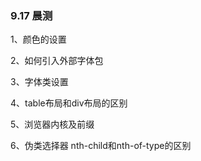 ### 9.17 晨测
1、颜色的设置
<!-- 1.可以直接设置颜色的名字(开发中很少使用，因为不精确) -->
<!-- 2.设置三原色rgb(255,255,255) -->
<!-- 3.设置为十六进制（最常见,但不能设置透明度） -->
<!-- 4.设置色彩模式HSL== 如 hsl(0,100%,50%); -->
<!-- 5.继承 inherit -->
2、如何引入外部字体包
<!-- 
    1)外部引入的字体包和某一个元素没有任何关系，而是本页面都可以使用这个字体
    2)原来我们页面自带的字体包都有自己的名字，我们首先给引进来的字体包起一个名字
    3)在css中使用@font-face来引入外部字体包
        font-face中有一个font-famliy属性 是给字体包起名字的
        还要使用src：url（）来引入字体包
    4)根据你起得名字，来使用字体包
 -->
3、字体类设置
<!-- 1.font-famliy：字体类型(可以继承) -->
<!-- 2.font-size: 字体大小(可以继承) -->
<!-- 3.font-style: 字体风格(可以继承) -->
<!-- 4.font-weight: 字体粗细(可以继承) -->
4、table布局和div布局的区别
<!-- 
div布局的优势
    1、改版的时候更方便  只需修改css
    2、页面加载速度更快，结构更加清晰，页面更加简洁
    3、表现形式和结构相分离
    4、易于优化（SEO），排名更靠前 
-->
5、浏览器内核及前缀
<!-- 
    IE：trident内核  -ms-
    Edge：webkit内核   -webkit-
    firfox：gecko内核  -moz-
    safari：webkit内核 -webkit
    Chrome：早版本使用webkit  后和Opera共同开发新内核 Blink（基于webkit） -webkit-
    Opera老内核presto  老前缀是 -o-（现在可以不用考虑）
 -->
6、伪类选择器
    nth-child和nth-of-type的区别
<!-- 略 -->